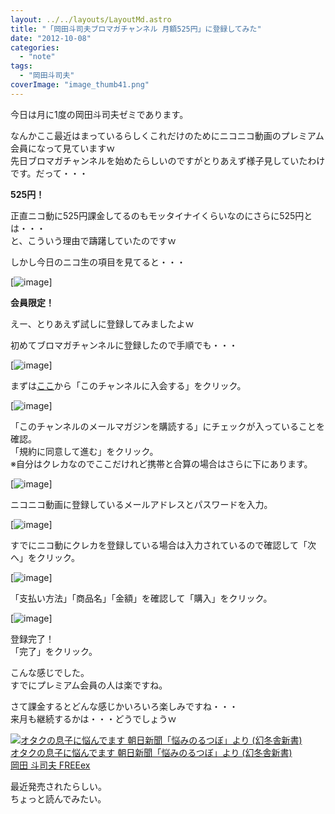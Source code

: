 ```yaml
---
layout: ../../layouts/LayoutMd.astro
title: "「岡田斗司夫ブロマガチャンネル 月額525円」に登録してみた"
date: "2012-10-08"
categories: 
  - "note"
tags: 
  - "岡田斗司夫"
coverImage: "image_thumb41.png"
---
```


今日は月に1度の岡田斗司夫ゼミであります。

なんかここ最近はまっているらしくこれだけのためにニコニコ動画のプレミアム会員になって見ていますｗ  
先日ブロマガチャンネルを始めたらしいのですがとりあえず様子見していたわけです。だって・・・

**525円！**

正直ニコ動に525円課金してるのもモッタイナイくらいなのにさらに525円とは・・・  
と、こういう理由で躊躇していたのですｗ

しかし今日のニコ生の項目を見てると・・・

[![image](/wp/images/image_thumb4.png "image")]

**会員限定！**

えー、とりあえず試しに登録してみましたよｗ

初めてブロマガチャンネルに登録したので手順でも・・・

[![image](/wp/images/image_thumb5.png "image")]

まずは[ここ](http://ch.nicovideo.jp/channel/ex)から「このチャンネルに入会する」をクリック。

[![image](/wp/images/image_thumb6.png "image")]

「このチャンネルのメールマガジンを購読する」にチェックが入っていることを確認。  
「規約に同意して進む」をクリック。  
※自分はクレカなのでここだけれど携帯と合算の場合はさらに下にあります。

[![image](/wp/images/image_thumb7.png "image")]

ニコニコ動画に登録しているメールアドレスとパスワードを入力。

[![image](/wp/images/image_thumb8.png "image")]

すでにニコ動にクレカを登録している場合は入力されているので確認して「次へ」をクリック。

[![image](/wp/images/image_thumb9.png "image")]

「支払い方法」「商品名」「金額」を確認して「購入」をクリック。

[![image](/wp/images/image_thumb10.png "image")]

登録完了！  
「完了」をクリック。

こんな感じでした。  
すでにプレミアム会員の人は楽ですね。

さて課金するとどんな感じかいろいろ楽しみですね・・・  
来月も継続するかは・・・どうでしょうｗ

[![オタクの息子に悩んでます 朝日新聞「悩みのるつぼ」より (幻冬舎新書)](/wp/images/41FBqQ9du2L._SL75_.jpg)  
オタクの息子に悩んでます 朝日新聞「悩みのるつぼ」より (幻冬舎新書)  
岡田 斗司夫 FREEex](https://www.amazon.co.jp/exec/obidos/ASIN/4344982789/mizuka123-22/ref=nosim)

最近発売されたらしい。  
ちょっと読んでみたい。
